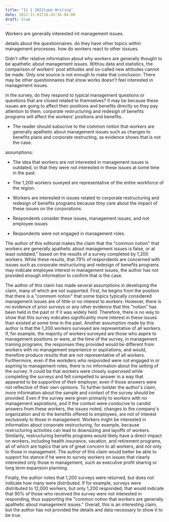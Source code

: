 ```yaml
---
title: "11 1 2022type Writing"
date: 2022-11-01T16:43:56-04:00
draft: true
---
```





Workers are generally interested int management issues. 

details about the questionnaires. do they have other topics within management processes. how do workers react to other isssues.

Didn't offer relative information about why workers are generally thought to be apathetic about management issues. Withou data and statistics, the comparison of workers' post attitudes and so-called new attitudes cannot be made.
Only one source is not enough to make that conclusion. There may be other questionnaires that show works doesn't feel interested in management issues.

in the survey, do they respond to typical management questions or questions that are closed related to themselves? It may be because these issues are going to affect their positions and benefits directly so they pay attention to them.
corporate restructuring and redesign of benefits programs will affect the workers' positions and benefits.


* The reader should subscrive to the common notion that workers are generally apathetic about management issues such as changes to benefits plans and corporate restructing, as evidence shows that is not the case.

assumptions:
* The idea that workers are not interested in management issues is outdated, or that they were not interested in these issues at some time in the past.

* The 1,200 workers suveyed are representative of the entire workforce of the region.

* Workers are interested in issues related to corporate restructuring and redesign of benefits programs because they care about the impact of these issues on the corporations.

* Respondents consider these issues, management issues, and not employee issues

* Respondents were not engaged in management roles.

The author of this editorial makes the claim that the "common notion" that workers are generally apathetic about management issues is false, or at least outdated," based on the results of a survey completed by 1,200 workers. While these results, that 79% of respondents are concerned with issues such as corporate restructuring and redesign of benefits programs may indicate employee interest in management issues, the author has not provided enough information to confirm that is the case.

The author of this claim has made several assumptions in developing the claim, many of which are not supported. First, he begins from the position that there is a "commom notion" that some topics typically considered management issues are of little or no interest to workers. However, there is no evidence of prior surveys or any other evidence that this "notion" has been held in the past or if it  was widely held. Therefore, there is no way to show that this survey indicates significantly more interest in these issues than existed at some time in the past.
Another assumption made by this author is that the 1,200 workers surveyed are representative of all workers. If, for example, the majority of workers surveyed are those who aspire to management positions or were, at the time of the survey, in management training programs, the responses they provided would be different from workers with no management experience or aspirations, and would, therefore produce results that are not representative of all workers. Furthermore, even if the workders who responded were not engaged in or aspiring to management roles, there is no information about the setting of the survey. It could be that workers were closely supervised while completing the surveys and felt compelled to answer in a way that appeared to be supportive of their employer, even if those answers were not reflective of their own opinions. To further bolster the author's claim, more information about the sample and context of the survey should be provided.
Even if the survey were given primarily to workers with no management aspirations, and if the context were conducive to candid answers from these workers, the issues noted, changes to the company's organization and to the benefits offered to employees, are not of interest exclusively to those in management. Workers might be interested in information about corporate restructuring, for example, because restructuring activities can lead to downsizing and layoffs of workers. Similarily, restructuring benefits programs would likely have a direct impact on workers, including health insurance, vacation, and retirement programs, all of which are topics that are of great concern to all workers, and not only to those in management. The author of this claim would better be able to support his stance if he were to survey workers on issues that clearly interested only those in management, such as executive profit sharing or long term expansion planning.


Finally, the author notes that 1,200 surveys were returned, but does not indicate how many were distributed. If for example, surveys were distributed to 12,000 workers, but only 1,200 responded, that would indicate that 90% of those who received the survey were not interested in responding, thus supporting the "common notion that workers are generally apathetic about management issues."
Overall, this is an interesting claim, but the author has not provided the details and data necessary to show it to be true. 
